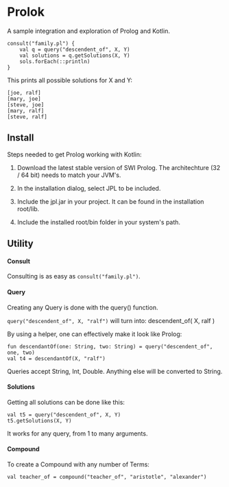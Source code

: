 # Prolok

A sample integration and exploration of Prolog and Kotlin.

```
consult("family.pl") {
    val q = query("descendent_of", X, Y)
    val solutions = q.getSolutions(X, Y)
    sols.forEach(::println)
}
```

This prints all possible solutions for X and Y:
```
[joe, ralf]
[mary, joe]
[steve, joe]
[mary, ralf]
[steve, ralf]
```


## Install

Steps needed to get Prolog working with Kotlin:

1. Download the latest stable version of SWI Prolog. 
The architechture (32 / 64 bit) needs to match your JVM's. 

2. In the installation dialog, select JPL to be included. 

3. Include the jpl.jar in your project. It can be found in the installation root/lib.

4. Include the installed root/bin folder in your system's path.


## Utility

#### Consult
Consulting is as easy as ``consult("family.pl")``.




#### Query
Creating any Query is done with the query() function. 

``query("descendent_of", X, "ralf")`` will turn into: descendent_of( X, ralf )

By using a helper, one can effectively make it look like Prolog:
 
 ```
 fun descendantOf(one: String, two: String) = query("descendent_of", one, two)
 val t4 = descendantOf(X, "ralf")
 ```
 
Queries accept String, Int, Double. Anything else will be converted to String.

#### Solutions
Getting all solutions can be done like this:

```
val t5 = query("descendent_of", X, Y)
t5.getSolutions(X, Y)
```

It works for any query, from 1 to many arguments. 


#### Compound
To create a Compound with any number of Terms:

``val teacher_of = compound("teacher_of", "aristotle", "alexander")``

